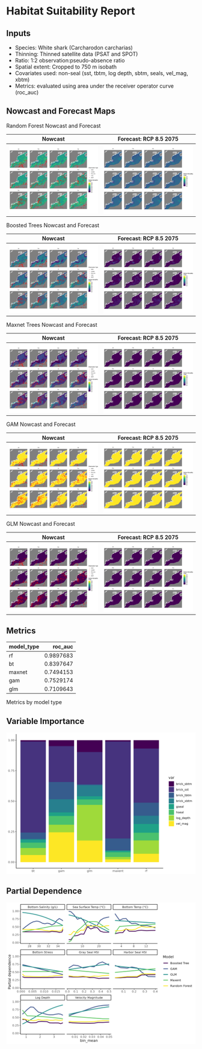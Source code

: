 Habitat Suitability Report
================

## Inputs

- Species: White shark (Carcharodon carcharias)
- Thinning: Thinned satellite data (PSAT and SPOT)
- Ratio: 1:2 observation:pseudo-absence ratio
- Spatial extent: Cropped to 750 m isobath
- Covariates used: non-seal (sst, tbtm, log depth, sbtm, seals, vel_mag,
  xbtm)
- Metrics: evaluated using area under the receiver operator curve
  (roc_auc)

## Nowcast and Forecast Maps

Random Forest Nowcast and Forecast

| Nowcast | Forecast: RCP 8.5 2075 |
|:--:|:--:|
| ![](../../../../tidy_reports/versions/c21/100610/c21.100610.01_12_rf_compiled_casts.png) | ![](../../../../tidy_reports/versions/c21/100614/c21.100614.01_12_rf_compiled_casts.png) |

Boosted Trees Nowcast and Forecast

| Nowcast | Forecast: RCP 8.5 2075 |
|:--:|:--:|
| ![](../../../../tidy_reports/versions/c21/100610/c21.100610.01_12_bt_compiled_casts.png) | ![](../../../../tidy_reports/versions/c21/100614/c21.100614.01_12_bt_compiled_casts.png) |

Maxnet Trees Nowcast and Forecast

| Nowcast | Forecast: RCP 8.5 2075 |
|:--:|:--:|
| ![](../../../../tidy_reports/versions/c21/100610/c21.100610.01_12_maxent_compiled_casts.png) | ![](../../../../tidy_reports/versions/c21/100614/c21.100614.01_12_maxent_compiled_casts.png) |

GAM Nowcast and Forecast

| Nowcast | Forecast: RCP 8.5 2075 |
|:--:|:--:|
| ![](../../../../tidy_reports/versions/c21/100610/c21.100610.01_12_gam_compiled_casts.png) | ![](../../../../tidy_reports/versions/c21/100614/c21.100614.01_12_gam_compiled_casts.png) |

GLM Nowcast and Forecast

| Nowcast | Forecast: RCP 8.5 2075 |
|:--:|:--:|
| ![](../../../../tidy_reports/versions/c21/100610/c21.100610.01_12_glm_compiled_casts.png) | ![](../../../../tidy_reports/versions/c21/100614/c21.100614.01_12_glm_compiled_casts.png) |

## Metrics

| model_type |   roc_auc |
|:-----------|----------:|
| rf         | 0.9897683 |
| bt         | 0.8397647 |
| maxnet     | 0.7494153 |
| gam        | 0.7529174 |
| glm        | 0.7109643 |

Metrics by model type

## Variable Importance

![](m21.10061_tidy_compiled_files/figure-gfm/variable_importance-1.png)

## Partial Dependence

![](m21.10061_tidy_compiled_files/figure-gfm/partial_dependence-1.png)
